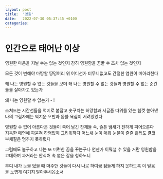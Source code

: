 ```yaml
---
layout: post
title:  "영원"
date:   2022-07-30 05:37:45 +0100
categories:
---
```


# 인간으로 태어난 이상

영원한 마음을 지닐 수는 없는 것인지
감히 영원함을 꿈꿀 수 조차 없는 것인지

모든 것이 변해야 마땅할 땅덩어리 위
어디선가 터무니없고도 간절한 염원이 메아리친다

왜 나는 영원할 수 없는 것들을 보며
왜 나는 영원할 수 없는 것들과
영원할 수 없는 순간들을 살아가고 있는가

왜 나는 영원할 수 없는가 - !

스쳐드는 시간선들을 억지로 붙잡고
솟구치는 허망함과 서글픔 따위를
있는 힘껏 쏟아낸 나의 그림자에는
역겨운 오만과 몹쓸 욕심이 서려있었다

영원할 수 없어 아름다운 것들이 죽어 남긴
잔재들 속, 슬픈 냄새가 진하게 피어오른다
지독한 매연에 파묻혀 하염없이 그리워하다
어느새 눈이 매워 눈물이 줄줄 흘러도
결코 부채질은 멈추지 못하렸다

그럼에도 불구하고 나는 또 미련한 꿈을 꾸는구나
언젠가 이뤄낼 수 있을 거란 영원함을 고대하며
과거라는 안식처 속 옅은 잠을 청하노니

부디 내가 눈을 떴을 때 마주한 것들이
다시 나로 하여금 잠들게 하지 못하도록
이 믿음을 노엽게 여기지 말아주시옵소서

